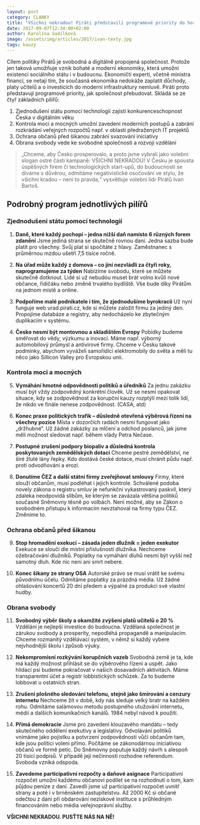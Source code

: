 ```yaml
---
layout: post
category: CLANKY
title: "Všichni nekradou! Piráti představili programové priority do horké fáze kampaně."
date: 2017-09-07T12:34:00+02:00
author: Karolína Sadílková
image: /assets/img/articles/2017/ivan-texty.jpg
tags: kauzy
---
```

 
Cílem politiky Pirátů je svobodná a digitálně propojená společnost. Protože jen taková umožňuje vznik bohaté a moderní ekonomiky, která umožní existenci sociálního státu i v budoucnu. Ekonomičtí experti, včetně ministra financí, se netají tím, že současná ekonomika nedokáže zaplatit důchody, platy učitelů a o investicích do moderní infrastruktury nemluvě. Piráti proto představují programové priority, jak společnost přebudovat. Skládá se ze čtyř základních pilířů:
 
1. Zjednodušení státu pomocí technologií zajistí konkurenceschopnost Česka v digitálním věku
2. Kontrola moci a mocných umožní zavedení moderních postupů a zabrání rozkrádání veřejných rozpočtů např. v oblasti předražených IT projektů
3. Ochrana občanů před šikanou zabrání svazování iniciativy
4. Obrana svobody vede ke svobodné společnosti a rozvoji vzdělání
 
> „Chceme, aby Česko prosperovalo, a proto jsme vybrali jako volební slogan ostré části kampaně: VŠICHNI NEKRADOU! V Česku je spousta úspěšných firem či technologických start-upů, do budoucnosti se díváme s důvěrou, odmítáme negativistické osočování ve stylu, že všichni kradou – není to pravda,“ vysvětluje volební lídr Pirátů Ivan Bartoš.

## Podrobný program jednotlivých pilířů

### Zjednodušení státu pomocí technologií 

1. **Daně, které každý pochopí – jedna nižší daň namísto 6 různých forem zdanění**
Jsme jediná strana se skutečně rovnou daní. Jedna sazba bude platit pro všechny. Svůj plat si spočítáte z hlavy. Zaměstnanec s průměrnou mzdou ušetří 7,5 tisíce ročně. 

2. **Na úřad může každý z domova – co jiní nezvládli za čtyři roky, naprogramujeme za týden**
Nabízíme svobodu, které se můžete skutečně dotknout. Lidé si už nebudou muset brát volno kvůli nové občance, řidičáku nebo změně trvalého bydliště. Vše bude díky Pirátům na jednom místě a online.

3. **Podpoříme malé podnikatele i tím, že zjednodušíme byrokracii**
Už nyní funguje web urad.pirati.cz, kde si můžete založit firmu za jediný den. Propojíme databáze a registry, aby nedocházelo ke zbytečným duplikacím v systému.

4. **Česko nesmí být montovnou a skladištěm Evropy**
Pobídky budeme směřovat do vědy, výzkumu a inovací. Máme např. výborný automobilový průmysl a antivirové firmy. Chceme v Česku takové podmínky, abychom vyváželi samořídící elektromobily do světa a měli tu něco jako Sillicon Valley pro Evropskou unii.

### Kontrola moci a mocných

5. **Vymáhání hmotné odpovědnosti politiků a úředníků**
Za jednu zakázku musí být vždy zodpovědný konkrétní člověk. Už se nesmí opakovat situace, kdy se zodpovědnost za korupční kauzy rozptýlí mezi tolik lidí, že nikdo ve finále nenese zodpovědnost. (CASA, atd)

6. **Konec praxe politických trafik – důsledně otevřená výběrová řízení na všechny pozice**
Místa v dozorčích radách nesmí fungovat jako „držhubné“. Už žádné zakázky za mlčení a odchod poslanců, jak jsme měli možnost sledovat např. během vlády Petra Nečase. 

7. **Postupné zrušení podpory biopaliv a důsledná kontrola poskytovaných zemědělských dotací**
Chceme pestré zemědělství, ne širé žluté lány řepky. Kdo dostává české dotace, musí chránit půdu např. proti odvodňování a erozi.

8. **Donutíme ČEZ a další státní firmy zveřejňovat smlouvy**
Firmy, které slouží občanům, musí podléhat i jejich kontrole. Schválené podoba novely zákona o registru smluv je nefunkční vykastrovaný paskvil, který zdaleka neodpovídá slibům, ke kterým se zavázala většina politiků současné Sněmovny těsně po volbách. Není možné, aby se Zákon o svobodném přístupu k informacím nevztahoval na firmy typu ČEZ. Změníme to.

### Ochrana občanů před šikanou

9. **Stop hromadění exekucí – zásada jeden dlužník = jeden exekutor** 
Exekuce se sloučí dle místní příslušnosti dlužníka. Nechceme ožebračování dlužníků. Poplatky na vymáhání dluhů nesmí být vyšší než samotný dluh. Kde nic není ani smrt nebere. 

10. **Konec šikany ze strany OSA**
Autorské právo se musí vrátit ke svému původnímu účelu. Odmítáme poplatky za prázdná média. Už žádné ohlašování koncertů 20 dní předem a výpalné za produkci své vlastní hudby.

### Obrana svobody

11. **Svobodný výběr školy a okamžité zvýšení platů učitelů o 20 %**
Vzdělání je nejlepší investice do budoucna. Vzdělaná společnost je zárukou svobody a prosperity, nepodléhá propagandě a manipulacím. Chceme rozmanitý vzdělávací systém, v němž si každý vybere nejvhodnější školu i způsob výuky.

12. **Nekompromisní rozkývání korupčních vazeb**
Svobodná země je ta, kde má každý možnost přihlásit se do výběrového řízení a uspět. Jako hlídací psi budeme pokračovat v našich dosavadních aktivitách. Máme transparentní účet a registr lobbistických schůzek. Za to budeme lobbovat u ostatních stran.

13. **Zrušení plošného sledování telefonu, stejně jako šmírování a cenzury internetu**
Nechceme žít v době, kdy nás sleduje velký bratr na každém rohu. Odmítáme salámovou metodu postupného utužování internetu, médií a dalších komunikačních kanálů. 1984 nebyl návod k použití.

14. **Přímá demokracie**
Jsme pro zavedení klouzavého mandátu – tedy skutečného oddělení exekutivy a legislativy. Odvolávání politiků vnímáme jako pojistku a potvrzení zodpovědnosti vůči občanům tam, kde jsou politici voleni přímo. Počítáme se zákonodárnou iniciativou občanů ve formě petic. Do Sněmovny poputuje každý návrh s alespoň 20 tisíci podpisů. V případě její nečinnosti rozhodne referendum. Svoboda vzniká odspoda.

15. **Zavedeme participativní rozpočty a daňové asignace**
Participativní rozpočet umožní každému občanovi podílet se na rozhodnutí o tom, kam půjdou peníze z daní. Zavedli jsme už participativní rozpočet uvnitř strany a poté i v brněnském zastupitelstvu. Až 2000 Kč si občané odečtou z daní při obdarování neziskové instituce s průhledným financováním nebo média veřejnoprávní služby.

**VŠICHNI NEKRADOU. PUSŤTE NÁS NA NĚ!**
